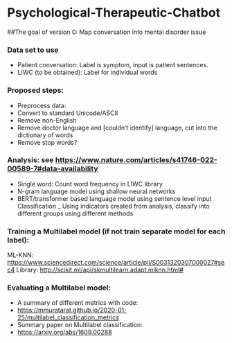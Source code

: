 # Psychological-Therapeutic-Chatbot

##The goal of version 0: Map conversation into mental disorder issue

### Data set to use
 - Patient conversation: Label is symptom, input is patient sentences.
 - LIWC (to be obtained): Label for individual words

### Proposed steps:
- Preprocess data:
- Convert to standard Unicode/ASCII
- Remove non-English
- Remove doctor language and [couldn’t identify] language, cut into the dictionary of words
- Remove stop words?

### Analysis: see https://www.nature.com/articles/s41746-022-00589-7#data-availability 
- Single word: Count word frequency in LIWC library
- N-gram language model using shallow neural networks
- BERT/transformer based language model using sentence level input
Classification
_ Using indicators created from analysis, classify into different groups using different methods

### Training a Multilabel model (if not train separate model for each label):
ML-KNN: https://www.sciencedirect.com/science/article/pii/S0031320307000027#sec4
	Library: http://scikit.ml/api/skmultilearn.adapt.mlknn.html#

### Evaluating a Multilabel model:
- A summary of different metrics with code:
- https://mmuratarat.github.io/2020-01-25/multilabel_classification_metrics
- Summary paper on Multilabel classification:
- https://arxiv.org/abs/1609.00288

